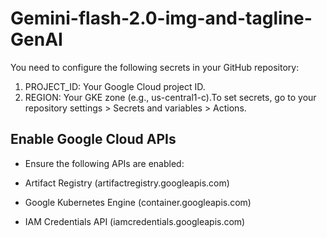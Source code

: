 # Gemini-flash-2.0-img-and-tagline-GenAI

You need to configure the following secrets in your GitHub repository:

1. PROJECT_ID: Your Google Cloud project ID.
1. REGION: Your GKE zone (e.g., us-central1-c).To set secrets, go to your repository settings > Secrets and variables > Actions.

## Enable Google Cloud APIs

- Ensure the following APIs are enabled:

- Artifact Registry (artifactregistry.googleapis.com)

- Google Kubernetes Engine (container.googleapis.com)

- IAM Credentials API (iamcredentials.googleapis.com)